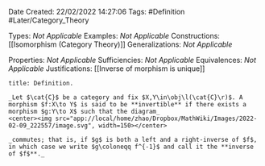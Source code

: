 <div class="topSpace"></div>

Date Created: 22/02/2022 14:27:06
Tags: #Definition #Later/Category_Theory

Types: _Not Applicable_
Examples: _Not Applicable_
Constructions: [[Isomorphism (Category Theory)]]
Generalizations: _Not Applicable_

Properties: _Not Applicable_
Sufficiencies: _Not Applicable_
Equivalences: _Not Applicable_
Justifications: [[Inverse of morphism is unique]]

``` ad-Definition
title: Definition.

_Let $\cat{C}$ be a category and fix $X,Y\in\obj\l(\cat{C}\r)$. A morphism $f:X\to Y$ is said to be **invertible** if there exists a morphism $g:Y\to X$ such that the diagram_
<center><img src="app://local/home/zhao/Dropbox/MathWiki/Images/2022-02-09_222557/image.svg", width=150></center>

_commutes; that is, if $g$ is both a left and a right-inverse of $f$, in which case we write $g\coloneqq f^{-1}$ and call it the **inverse of $f$**._

```
